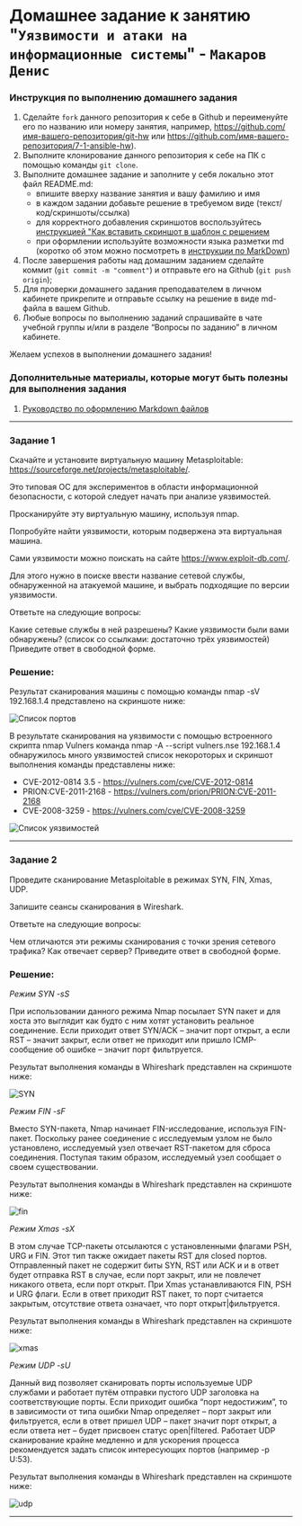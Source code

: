 # Домашнее задание к занятию "`Уязвимости и атаки на информационные системы`" - `Макаров Денис`


### Инструкция по выполнению домашнего задания

   1. Сделайте `fork` данного репозитория к себе в Github и переименуйте его по названию или номеру занятия, например, https://github.com/имя-вашего-репозитория/git-hw или  https://github.com/имя-вашего-репозитория/7-1-ansible-hw).
   2. Выполните клонирование данного репозитория к себе на ПК с помощью команды `git clone`.
   3. Выполните домашнее задание и заполните у себя локально этот файл README.md:
      - впишите вверху название занятия и вашу фамилию и имя
      - в каждом задании добавьте решение в требуемом виде (текст/код/скриншоты/ссылка)
      - для корректного добавления скриншотов воспользуйтесь [инструкцией "Как вставить скриншот в шаблон с решением](https://github.com/netology-code/sys-pattern-homework/blob/main/screen-instruction.md)
      - при оформлении используйте возможности языка разметки md (коротко об этом можно посмотреть в [инструкции  по MarkDown](https://github.com/netology-code/sys-pattern-homework/blob/main/md-instruction.md))
   4. После завершения работы над домашним заданием сделайте коммит (`git commit -m "comment"`) и отправьте его на Github (`git push origin`);
   5. Для проверки домашнего задания преподавателем в личном кабинете прикрепите и отправьте ссылку на решение в виде md-файла в вашем Github.
   6. Любые вопросы по выполнению заданий спрашивайте в чате учебной группы и/или в разделе “Вопросы по заданию” в личном кабинете.
   
Желаем успехов в выполнении домашнего задания!
   
### Дополнительные материалы, которые могут быть полезны для выполнения задания

1. [Руководство по оформлению Markdown файлов](https://gist.github.com/Jekins/2bf2d0638163f1294637#Code)

---

### Задание 1

Скачайте и установите виртуальную машину Metasploitable: https://sourceforge.net/projects/metasploitable/.

Это типовая ОС для экспериментов в области информационной безопасности, с которой следует начать при анализе уязвимостей.

Просканируйте эту виртуальную машину, используя nmap.

Попробуйте найти уязвимости, которым подвержена эта виртуальная машина.

Сами уязвимости можно поискать на сайте https://www.exploit-db.com/.

Для этого нужно в поиске ввести название сетевой службы, обнаруженной на атакуемой машине, и выбрать подходящие по версии уязвимости.

Ответьте на следующие вопросы:

Какие сетевые службы в ней разрешены?
Какие уязвимости были вами обнаружены? (список со ссылками: достаточно трёх уязвимостей)
Приведите ответ в свободной форме.

### Решение:

Результат сканирования машины с помощью команды nmap -sV 192.168.1.4 представлено на скриншоте ниже:

![Список портов](https://github.com/Makarov-Denis/13_01-Vulnerabilities-and-attacks-on-information-systems-translation/assets/148921246/c696348d-0c8a-4180-b6e6-dad1e1c67021)

В результате сканирования на уязвимости с помощью встроенного скрипта nmap Vulners команда nmap -A --script vulners.nse 192.168.1.4 обнаружилось много уязвимостей список некороторых и скриншот выполнения команды представлены ниже:

- CVE-2012-0814  3.5 - https://vulners.com/cve/CVE-2012-0814
- PRION:CVE-2011-2168 - https://vulners.com/prion/PRION:CVE-2011-2168
- CVE-2008-3259 - https://vulners.com/cve/CVE-2008-3259

![Список уязвимостей](https://github.com/Makarov-Denis/13_01-Vulnerabilities-and-attacks-on-information-systems-translation/assets/148921246/ae685209-d3ff-4498-a295-cf36fe592375)

---

### Задание 2

Проведите сканирование Metasploitable в режимах SYN, FIN, Xmas, UDP.

Запишите сеансы сканирования в Wireshark.

Ответьте на следующие вопросы:

Чем отличаются эти режимы сканирования с точки зрения сетевого трафика?
Как отвечает сервер?
Приведите ответ в свободной форме.

### Решение:

*Режим SYN -sS* 

При использовании данного режима Nmap посылает SYN пакет и для хоста это выглядит как будто с ним хотят установить реальное соединение. Если приходит ответ SYN/ACK – значит порт открыт, а если RST – значит закрыт, если ответ не приходит или пришло ICMP-сообщение об ошибке – значит порт фильтруется.

Результат выполнения команды в Whireshark представлен на скриншоте ниже:

![SYN](https://github.com/Makarov-Denis/13_01-Vulnerabilities-and-attacks-on-information-systems-translation/assets/148921246/4b6753d3-a69c-4a79-a71b-d7c674c4c739)

*Режим FIN -sF*

Вместо SYN-пакета, Nmap начинает FIN-исследование, используя FIN-пакет. Поскольку ранее соединение с исследуемым узлом не было установлено, исследуемый узел отвечает RST-пакетом для сброса соединения. Поступая таким образом, исследуемый узел сообщает о своем существовании.

Результат выполнения команды в Whireshark представлен на скриншоте ниже:

![fin](https://github.com/Makarov-Denis/13_01-Vulnerabilities-and-attacks-on-information-systems-translation/assets/148921246/8776776e-5b91-4c3b-b29e-3a2a7046ca5c)

*Режим Xmas -sX*

В этом случае TCP-пакеты отсылаются с установленными флагами PSH, URG и FIN. Этот тип также ожидает пакеты RST для closed портов. Отправленный пакет не содержит биты SYN, RST или ACK и и в ответ будет отправка RST в случае, если порт закрыт, или не повлечет никакого ответа, если порт открыт. При Xmas устанавливаются FIN, PSH и URG флаги. Если в ответ приходит RST пакет, то порт считается закрытым, отсутствие ответа означает, что порт открыт|фильтруется.

Результат выполнения команды в Whireshark представлен на скриншоте ниже:

![xmas](https://github.com/Makarov-Denis/13_01-Vulnerabilities-and-attacks-on-information-systems-translation/assets/148921246/11e528bc-1c10-409c-82bf-ec9390c6c942)

*Режим UDP -sU*

Данный вид позволяет сканировать порты используемые UDP службами и работает путём отправки пустого UDP заголовка на соответствующие порты. Если приходит ошибка “порт недостижим”, то в зависимости от типа ошибки Nmap определяет – порт закрыт или фильтруется, если в ответ пришел UDP – пакет значит порт открыт, а если ответа нет – будет присвоен статус open|filtered. Работает UDP сканирование крайне медленно и для ускорения процесса рекомендуется задать список интересующих портов (например -p U:53).

Результат выполнения команды в Whireshark представлен на скриншоте ниже:

![udp](https://github.com/Makarov-Denis/13_01-Vulnerabilities-and-attacks-on-information-systems-translation/assets/148921246/440cf9ed-dc3d-4b3a-b563-80242011b33d)

---

